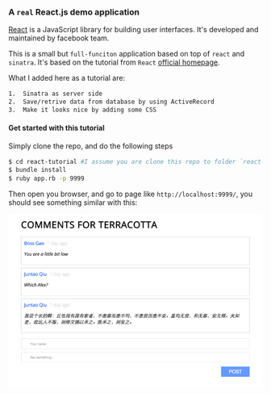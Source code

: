 ### A `real` React.js demo application

[React](http://facebook.github.io/react) is a JavaScript library for building user interfaces. It's developed and maintained by facebook team.

This is a small but `full-funciton` application based on top of `react` and `sinatra`. It's based on the tutorial from `React` [official homepage](http://facebook.github.io/react/docs/tutorial.html).

What I added here as a tutorial are:

	1.	Sinatra as server side
	2.	Save/retrive data from database by using ActiveRecord
	3.	Make it looks nice by adding some CSS

#### Get started with this tutorial

Simply clone the repo, and do the following steps

```sh
$ cd react-tutorial #I assume you are clone this repo to folder `react-tutorial`
$ bundle install
$ ruby app.rb -p 9999
```

Then open you browser, and go to page like `http://localhost:9999/`, you should see something similar with this:

![How it looks like](https://github.com/abruzzi/react-tutorial/blob/master/react-comments-resized.png)